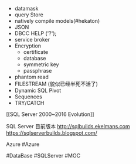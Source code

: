 - datamask 
- query Store
- natively compile models(#hekaton)
- JSON
- DBCC HELP ('?');
- service broker
- Encryption
	- certificate
	- database
	- symmetric key
	- passphrase
- phantom read
- FILESTREAM   (貌似已经半死不活了)
- Dynamic SQL Pivot
- Sequences
- TRY/CATCH


[[SQL Server 2000~2016 Evolution]]

SQL Server 目前版本
http://sqlbuilds.ekelmans.com 
https://sqlserverbuilds.blogspot.com/ 




Azure #Azure




#DataBase #SQLServer #MOC 


